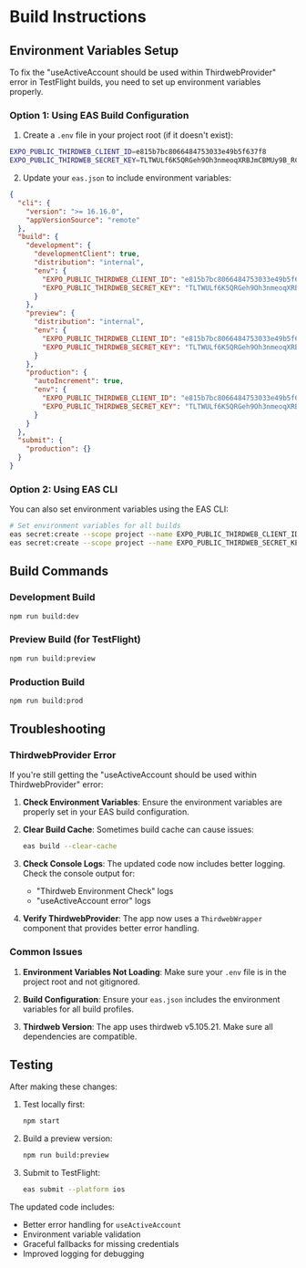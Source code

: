 # Build Instructions

## Environment Variables Setup

To fix the "useActiveAccount should be used within ThirdwebProvider" error in TestFlight builds, you need to set up environment variables properly.

### Option 1: Using EAS Build Configuration

1. Create a `.env` file in your project root (if it doesn't exist):

```bash
EXPO_PUBLIC_THIRDWEB_CLIENT_ID=e815b7bc8066484753033e49b5f637f8
EXPO_PUBLIC_THIRDWEB_SECRET_KEY=TLTWULf6K5QRGeh9Oh3nmeoqXRBJmCBMUy9B_RCid_NfmRSjV85xIYXmRmBwQKZ0ApGZAPOdfw0psbKEUm5mcA
```

2. Update your `eas.json` to include environment variables:

```json
{
  "cli": {
    "version": ">= 16.16.0",
    "appVersionSource": "remote"
  },
  "build": {
    "development": {
      "developmentClient": true,
      "distribution": "internal",
      "env": {
        "EXPO_PUBLIC_THIRDWEB_CLIENT_ID": "e815b7bc8066484753033e49b5f637f8",
        "EXPO_PUBLIC_THIRDWEB_SECRET_KEY": "TLTWULf6K5QRGeh9Oh3nmeoqXRBJmCBMUy9B_RCid_NfmRSjV85xIYXmRmBwQKZ0ApGZAPOdfw0psbKEUm5mcA"
      }
    },
    "preview": {
      "distribution": "internal",
      "env": {
        "EXPO_PUBLIC_THIRDWEB_CLIENT_ID": "e815b7bc8066484753033e49b5f637f8",
        "EXPO_PUBLIC_THIRDWEB_SECRET_KEY": "TLTWULf6K5QRGeh9Oh3nmeoqXRBJmCBMUy9B_RCid_NfmRSjV85xIYXmRmBwQKZ0ApGZAPOdfw0psbKEUm5mcA"
      }
    },
    "production": {
      "autoIncrement": true,
      "env": {
        "EXPO_PUBLIC_THIRDWEB_CLIENT_ID": "e815b7bc8066484753033e49b5f637f8",
        "EXPO_PUBLIC_THIRDWEB_SECRET_KEY": "TLTWULf6K5QRGeh9Oh3nmeoqXRBJmCBMUy9B_RCid_NfmRSjV85xIYXmRmBwQKZ0ApGZAPOdfw0psbKEUm5mcA"
      }
    }
  },
  "submit": {
    "production": {}
  }
}
```

### Option 2: Using EAS CLI

You can also set environment variables using the EAS CLI:

```bash
# Set environment variables for all builds
eas secret:create --scope project --name EXPO_PUBLIC_THIRDWEB_CLIENT_ID --value "e815b7bc8066484753033e49b5f637f8"
eas secret:create --scope project --name EXPO_PUBLIC_THIRDWEB_SECRET_KEY --value "TLTWULf6K5QRGeh9Oh3nmeoqXRBJmCBMUy9B_RCid_NfmRSjV85xIYXmRmBwQKZ0ApGZAPOdfw0psbKEUm5mcA"
```

## Build Commands

### Development Build

```bash
npm run build:dev
```

### Preview Build (for TestFlight)

```bash
npm run build:preview
```

### Production Build

```bash
npm run build:prod
```

## Troubleshooting

### ThirdwebProvider Error

If you're still getting the "useActiveAccount should be used within ThirdwebProvider" error:

1. **Check Environment Variables**: Ensure the environment variables are properly set in your EAS build configuration.

2. **Clear Build Cache**: Sometimes build cache can cause issues:

   ```bash
   eas build --clear-cache
   ```

3. **Check Console Logs**: The updated code now includes better logging. Check the console output for:

   - "Thirdweb Environment Check" logs
   - "useActiveAccount error" logs

4. **Verify ThirdwebProvider**: The app now uses a `ThirdwebWrapper` component that provides better error handling.

### Common Issues

1. **Environment Variables Not Loading**: Make sure your `.env` file is in the project root and not gitignored.

2. **Build Configuration**: Ensure your `eas.json` includes the environment variables for all build profiles.

3. **Thirdweb Version**: The app uses thirdweb v5.105.21. Make sure all dependencies are compatible.

## Testing

After making these changes:

1. Test locally first:

   ```bash
   npm start
   ```

2. Build a preview version:

   ```bash
   npm run build:preview
   ```

3. Submit to TestFlight:
   ```bash
   eas submit --platform ios
   ```

The updated code includes:

- Better error handling for `useActiveAccount`
- Environment variable validation
- Graceful fallbacks for missing credentials
- Improved logging for debugging
